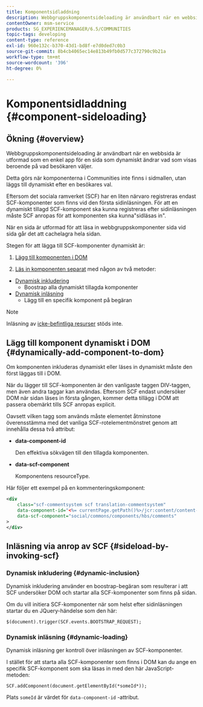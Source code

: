 ```yaml
---
title: Komponentsidladdning
description: Webbgruppskomponentsideloading är användbart när en webbsida är utformad som en enkel enkelsidig app som dynamiskt ändrar vad som visas beroende på vad som valts av webbplatsbesökaren
contentOwner: msm-service
products: SG_EXPERIENCEMANAGER/6.5/COMMUNITIES
topic-tags: developing
content-type: reference
exl-id: 960e132c-b370-43d1-bd8f-e7d0ded7c0b3
source-git-commit: 8b4cb4065ec14e813b49fb0d577c372790c9b21a
workflow-type: tm+mt
source-wordcount: '396'
ht-degree: 0%

---
```


# Komponentsidladdning {#component-sideloading}

## Ökning {#overview}

Webbgruppskomponentsideloading är användbart när en webbsida är utformad som en enkel app för en sida som dynamiskt ändrar vad som visas beroende på vad besökaren väljer.

Detta görs när komponenterna i Communities inte finns i sidmallen, utan läggs till dynamiskt efter en besökares val.

Eftersom det sociala ramverket (SCF) har en liten närvaro registreras endast SCF-komponenter som finns vid den första sidinläsningen. För att en dynamiskt tillagd SCF-komponent ska kunna registreras efter sidinläsningen måste SCF anropas för att komponenten ska kunna&quot;sidläsas in&quot;.

När en sida är utformad för att läsa in webbgruppskomponenter sida vid sida går det att cachelagra hela sidan.

Stegen för att lägga till SCF-komponenter dynamiskt är:

1. [Lägg till komponenten i DOM](#dynamically-add-component-to-dom)

1. [Läs in komponenten separat](#sideload-by-invoking-scf) med någon av två metoder:

* [Dynamisk inkludering](#dynamic-inclusion)
   * Boostrap alla dynamiskt tillagda komponenter
* [Dynamisk inläsning](#dynamic-loading)
   * Lägg till en specifik komponent på begäran

>[!NOTE]
>
>Inläsning av [icke-befintliga resurser](scf.md#add-or-include-a-communities-component) stöds inte.

## Lägg till komponent dynamiskt i DOM {#dynamically-add-component-to-dom}

Om komponenten inkluderas dynamiskt eller läses in dynamiskt måste den först läggas till i DOM.

När du lägger till SCF-komponenten är den vanligaste taggen DIV-taggen, men även andra taggar kan användas. Eftersom SCF endast undersöker DOM när sidan läses in första gången, kommer detta tillägg i DOM att passera obemärkt tills SCF anropas explicit.

Oavsett vilken tagg som används måste elementet åtminstone överensstämma med det vanliga SCF-rotelementmönstret genom att innehålla dessa två attribut:

* **data-component-id**

  Den effektiva sökvägen till den tillagda komponenten.

* **data-scf-component**

  Komponentens resourceType.

Här följer ett exempel på en kommenteringskomponent:

```xml
<div
    class="scf-commentsystem scf translation-commentsystem"
    data-component-id="<%= currentPage.getPath()%>/jcr:content/content-left/comments"
    data-scf-component="social/commons/components/hbs/comments"
>
</div>
```

## Inläsning via anrop av SCF {#sideload-by-invoking-scf}

### Dynamisk inkludering {#dynamic-inclusion}

Dynamisk inkludering använder en boostrap-begäran som resulterar i att SCF undersöker DOM och startar alla SCF-komponenter som finns på sidan.

Om du vill initiera SCF-komponenter när som helst efter sidinläsningen startar du en JQuery-händelse som den här:

`$(document).trigger(SCF.events.BOOTSTRAP_REQUEST);`

### Dynamisk inläsning {#dynamic-loading}

Dynamisk inläsning ger kontroll över inläsningen av SCF-komponenter.

I stället för att starta alla SCF-komponenter som finns i DOM kan du ange en specifik SCF-komponent som ska läsas in med den här JavaScript-metoden:

`SCF.addComponent(document.getElementById(*someId*));`

Plats `someId` är värdet för `data-component-id` -attribut.
